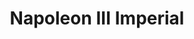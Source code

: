 ---
title: Napoleon III Imperial
tag: napoleon.iii.imperial
photo: /images/44.jpg
proto: /images/44.gif
---